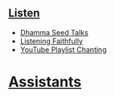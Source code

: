 ## [Listen](https://sukhavaho.github.io/decoder)

- [Dhamma Seed Talks](https://dharmaseed.org/talks/)
- [Listening Faithfully](https://readingfaithfully.org/listening-faithfully/)
- [YouTube Playlist Chanting](https://www.youtube.com/playlist?list=PLk74A6Qy7X1Qq91uWyyrTHje3IIgoDdT0)

# [Assistants](https://sukhavaho.github.io/assistants)



